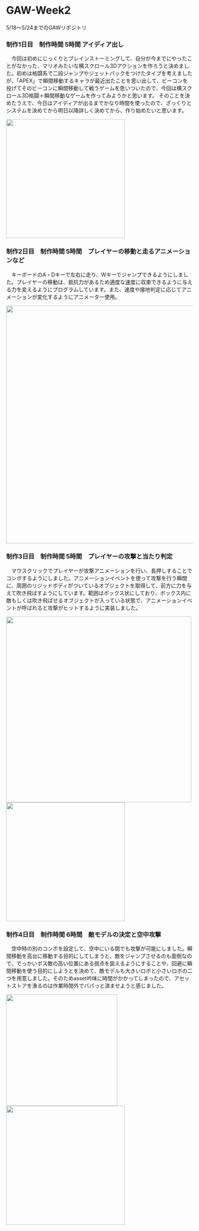 # GAW-Week2
5/18～5/24までのGAWリポジトリ

### 制作1日目　制作時間 5時間 アイディア出し
　今回は初めにじっくりとブレインストーミングして、自分が今までにやったことがなかった、マリオみたいな横スクロール3Dアクションを作ろうと決めました。初めは格闘系で二段ジャンプやジェットパックをつけたタイプを考えましたが、「APEX」で瞬間移動するキャラが最近出たことを思い出して、ビーコンを投げてそのビーコンに瞬間移動して戦うゲームを思いついたので、今回は横スクロール3D格闘＋瞬間移動なゲームを作ってみようかと思います。
 そのことを決めたうえで、今日はアイディアが出るまでかなり時間を使ったので、ざっくりとシステムを決めてから明日以降詳しく決めてから、作り始めたいと思います。

<img src="https://user-images.githubusercontent.com/41467408/82228588-4284cc00-9964-11ea-83af-b9f2ea16e491.jpeg" width="320px">

### 制作2日目　制作時間 5時間　プレイヤーの移動と走るアニメーションなど
　キーボードのA・Dキーで左右に走り、Wキーでジャンプできるようにしました。プレイヤーの移動は、抵抗力があるため適度な速度に収束できるように与える力を変えるようにプログラムしています。また、速度や接地判定に応じてアニメーションが変化するようにアニメーター使用。

<img src="https://user-images.githubusercontent.com/41467408/82337184-71637680-9a26-11ea-8a13-1517ba547c06.png" width="640px">

### 制作3日目　制作時間 5時間　プレイヤーの攻撃と当たり判定
　マウスクリックでプレイヤーが攻撃アニメーションを行い、長押しすることでコンボするようにしました。アニメーションイベントを使って攻撃を行う瞬間に、周囲のリジッドボディがついているオブジェクトを取得して、前方に力を与えて吹き飛ばすようにしています。範囲はボックス状にしており、ボックス内に敵もしくは吹き飛ばせるオブジェクトが入っている状態で、アニメーションイベントが呼ばれると攻撃がヒットするように実装しました。

<img src="https://user-images.githubusercontent.com/41467408/82457168-14cc8e00-9af0-11ea-8b62-37dd555b4719.jpg" width="500px">

<img src="https://user-images.githubusercontent.com/41467408/82457183-18f8ab80-9af0-11ea-8355-371bf6a4c30c.jpg" width="320px">

### 制作4日目　制作時間 6時間　敵モデルの決定と空中攻撃
　空中時の別のコンボを設定して、空中にいる間でも攻撃が可能にしました。瞬間移動を高台に移動する目的にしてしまうと、敵をジャンプさせるのも面倒なので、でっかいボス敵の高い位置にある弱点を狙えるようにすることや、回避に瞬間移動を使う目的にしようとを決めて、敵モデルも大きいロボと小さいロボの二つを用意しました。そのためasset吟味に時間がかかってしまったので、アセットストアを漁るのは作業時間外でパパっと済ませようと感じました。

<img src="https://user-images.githubusercontent.com/41467408/82569744-9f2df400-9bbb-11ea-997b-28a274ae2b87.png" width="300px"><img src="https://user-images.githubusercontent.com/41467408/82570245-4b6fda80-9bbc-11ea-936c-5b2fc6485abc.jpg" width="320px">

